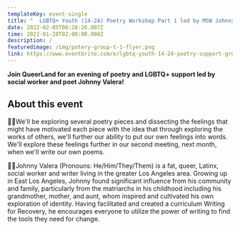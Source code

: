 ```yaml
---
templateKey: event-single
title: "  LGBTQ+ Youth (14-24) Poetry Workshop Part 1 led by MSW Johnny Valera"
date: 2022-02-05T06:28:26.007Z
time: 2022-01-28T02:00:00.000Z
description: /
featuredimage: /img/potery-group-t-1-flyer.png
link: https://www.eventbrite.com/e/lgbtq-youth-14-24-poetry-support-group-led-by-msw-johnny-valera-tickets-255488070697?aff=ebdsoporgprofile
---
```

**Join QueerLand for an evening of poetry and LGBTQ+ support led by social worker and poet Johnny Valera!**

## About this event

🏳️‍🌈We'll be exploring several poetry pieces and dissecting the feelings that might have motivated each piece with the idea that through exploring the works of others, we'll further our ability to put our own feelings into words. We'll explore these feelings further in our second meeting, next month, when we'll write our own poems.

🏳️‍🌈Johnny Valera (Pronouns: He/Him/They/Them) is a fat, queer, Latinx, social worker and writer living in the greater Los Angeles area. Growing up in East Los Angeles, Johnny found significant influence from his community and family, particularly from the matriarchs in his childhood including his grandmother, mother, and aunt, whom inspired and cultivated his own exploration of identity. Having facilitated and created a curriculum Writing for Recovery, he encourages everyone to utilize the power of writing to find the tools they need for change.